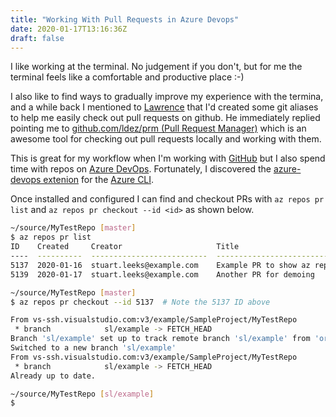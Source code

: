 ```yaml
---
title: "Working With Pull Requests in Azure Devops"
date: 2020-01-17T13:16:36Z
draft: false
---
```


I like working at the terminal. No judgement if you don't, but for me the terminal feels like a comfortable and productive place :-)

I also like to find ways to gradually improve my experience with the termina, and a while back I mentioned to [Lawrence](https://blog.gripdev.xyz/) that I'd created some git aliases to help me easily check out pull requests on github. He immediately replied pointing me to [github.com/ldez/prm (Pull Request Manager)](https://github.com/ldez/prm) which is an awesome tool for checking out pull requests locally and working with them.

This is great for my workflow when I'm working with [GitHub](https://github.com) but I also spend time with repos on [Azure DevOps](https://azure.microsoft.com/en-us/services/devops/?nav=min). Fortunately, I discovered the [azure-devops extenion](https://docs.microsoft.com/en-us/azure/devops/cli/?view=azure-devops) for the [Azure CLI](https://docs.microsoft.com/en-us/cli/azure/install-azure-cli?view=azure-cli-latest).

Once installed and configured I can find and checkout PRs with `az repos pr list` and `az repos pr checkout --id <id>` as shown below.

```bash {hl_lines=[2,9]}
~/source/MyTestRepo [master]
$ az repos pr list
ID    Created     Creator                     Title                                   Status    IsDraft    Repository
----  ----------  --------------------------  --------------------------------------  --------  ---------  ------------
5137  2020-01-16  stuart.leeks@example.com    Example PR to show az repos cli usage   Active    False      MyTestRepo
5139  2020-01-17  stuart.leeks@example.com    Another PR for demoing                  Active    False      MyTestRepo

~/source/MyTestRepo [master]
$ az repos pr checkout --id 5137  # Note the 5137 ID above

From vs-ssh.visualstudio.com:v3/example/SampleProject/MyTestRepo
 * branch            sl/example -> FETCH_HEAD
Branch 'sl/example' set up to track remote branch 'sl/example' from 'origin'.
Switched to a new branch 'sl/example'
From vs-ssh.visualstudio.com:v3/example/SampleProject/MyTestRepo
 * branch            sl/example -> FETCH_HEAD
Already up to date.

~/source/MyTestRepo [sl/example]
$

```
